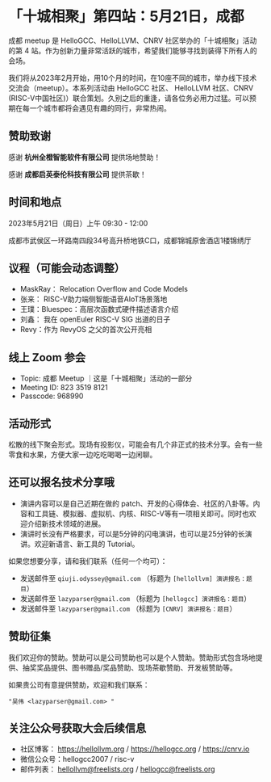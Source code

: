 # 「十城相聚」第四站：5月21日，成都

成都 meetup 是 HelloGCC、HelloLLVM、CNRV 社区举办的「十城相聚」活动的第 4 站。作为创新力量非常活跃的城市，希望我们能够寻找到装得下所有人的会场。

我们将从2023年2月开始，用10个月的时间，在10座不同的城市，举办线下技术交流会（meetup）。本系列活动由 HelloGCC 社区、 HelloLLVM 社区、CNRV (RISC-V中国社区)）联合策划。久别之后的重逢，请各位务必用力过猛。可以预期在每一个城市都将会遇见有趣的同行，非常热闹。

## 赞助致谢

感谢 **杭州全橙智能软件有限公司** 提供场地赞助！

感谢 **成都启英泰伦科技有限公司** 提供茶歇！

## 时间和地点

2023年5月21日（周日）上午 09:30 - 12:00

成都市武侯区一环路南四段34号高升桥地铁C口，成都锦城原舍酒店1楼锦绣厅

## 议程（可能会动态调整）

- MaskRay： Relocation Overflow and Code Models
- 张来： RISC-V助力端侧智能语音AIoT场景落地
- 王璞：Bluespec：高层次函数式硬件描述语言介绍
- 刘鑫： 我在 openEuler RISC-V SIG 出道的日子
- Revy：作为 RevyOS 之父的首次公开亮相

## 线上 Zoom 参会

- Topic: 成都 Meetup ｜这是「十城相聚」活动的一部分
- Meeting ID: 823 3519 8121
- Passcode: 968990

## 活动形式

松散的线下聚会形式。现场有投影仪，可能会有几个非正式的技术分享。会有一些零食和水果，方便大家一边吃吃喝喝一边闲聊。

## 还可以报名技术分享哦

- 演讲内容可以是自己近期在做的 patch、开发的心得体会、社区的八卦等。内容和工具链、模拟器、虚拟机、内核、RISC-V等有一项相关即可。同时也欢迎介绍新技术领域的进展。
- 演讲时长没有严格要求，可以是5分钟的闪电演讲，也可以是25分钟的长演讲。欢迎新语言、新工具的 Tutorial。

如果您想要分享，请和我们联系（任何一个均可）：

- 发送邮件至 `qiuji.odyssey@gmail.com` （标题为 `[hellollvm] 演讲报名：题目`）
- 发送邮件至 `lazyparser@gmail.com` （标题为 `[hellogcc] 演讲报名：题目`）
- 发送邮件至 `lazyparser@gmail.com` （标题为 `[CNRV] 演讲报名：题目`）

## 赞助征集

我们欢迎你的赞助。赞助可以是公司赞助也可以是个人赞助。赞助形式包含场地提供、抽奖奖品提供、图书赠品/奖品赞助、现场茶歇赞助、开发板赞助等。

如果贵公司有意提供赞助，欢迎和我们联系：  

`"吴伟 <lazyparser@gmail.com> "`

## 关注公众号获取大会后续信息

- 社区博客： https://hellollvm.org / https://hellogcc.org / https://cnrv.io
- 微信公众号：hellogcc2007 / risc-v
- 邮件列表： hellollvm@freelists.org / hellogcc@freelists.org

